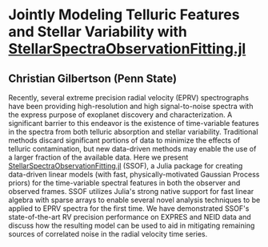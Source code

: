# Jointly Modeling Telluric Features and Stellar Variability with [StellarSpectraObservationFitting.jl](https://github.com/christiangil/StellarSpectraObservationFitting.jl)
## Christian Gilbertson (Penn State)

Recently, several extreme precision radial velocity (EPRV) spectrographs have been providing high-resolution and high signal-to-noise spectra with the express purpose of exoplanet discovery and characterization. A significant barrier to this endeavor is the existence of time-variable features in the spectra from both telluric absorption and stellar variability. Traditional methods discard significant portions of data to minimize the effects of telluric contamination, but new data-driven methods may enable the use of a larger fraction of the available data. Here we present [StellarSpectraObservationFitting.jl](https://github.com/christiangil/StellarSpectraObservationFitting.jl) (SSOF), a Julia package for creating data-driven linear models (with fast, physically-motivated Gaussian Process priors) for the time-variable spectral features in both the observer and observed frames. SSOF utilizes Julia's strong native support for fast linear algebra with sparse arrays to enable several novel analysis techniques to be applied to EPRV spectra for the first time. We have demonstrated SSOF's state-of-the-art RV precision performance on EXPRES and NEID data and discuss how the resulting model can be used to aid in mitigating remaining sources of correlated noise in the radial velocity time series.
